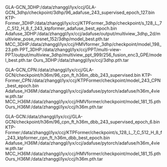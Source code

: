 GLA-GCN_3DHP:/data/zhanggl/lyx/ccj/GLA-GCN_3dhp/checkpoint/3dhp/96_adafuse_243_supervised_epoch_127.bin
KTP-Former_3DHP:/data/zhanggl/lyx/ccj/KTPFormer_3dhp/checkpoint/s_128_L_7_C_512_H_8_f_243_ktpformer_adafuse_best_epoch.bin
Adafuse_3DHP:/data/zhanggl/lyx/ccj/adafuse/output/multiview_3dhp_2d/multiview_pose_resnet_152/3dhp/model_best.pth.tar
MCC_3DHP:/data/zhanggl/lyx/ccj/HMVformer_3dhp/checkpoint/model_198_23.pth
PPT_3DHP:/data/zhanggl/lyx/ccj/PPT/multi-view-PPT/output/multiview_3dhp/multiview_ppt_999/256_fusion_enc3_GPE/model_best.pth.tar
Ours_3DHP:/data/zhanggl/lyx/ccj/3dhp.pth.tar

GLA-GCN_CPN:/data/zhanggl/lyx/ccj/GLA-GCN/checkpoint/h36m/96_cpn_ft_h36m_dbb_243_supervised.bin
KTP-Former_CPN:/data/zhanggl/lyx/ccj/KTPFormer/checkpoint/model_243_CPN_best_epoch.bin
Adafuse_H36M:/data/zhanggl/lyx/ccj/adafuse/pytorch/adafuse/h36m_4view.pth.tar
MCC_H36M:/data/zhanggl/lyx/ccj/HMVformer/checkpoint/model_181_15.pth
Ours_H36M:/data/zhanggl/lyx/ccj/h36m.pth.tar

GLA-GCN:/data/zhanggl/lyx/ccj/GLA-GCN/checkpoint/h36m/96_cpn_ft_h36m_dbb_243_supervised_epoch_6.bin
KTP-Former:/data/zhanggl/lyx/ccj/KTPFormer/checkpoint/s_128_L_7_C_512_H_8_f_243_ktpformer_cpn_ft_h36m_dbb_best_epoch.bin
Adafuse_H36M:/data/zhanggl/lyx/ccj/adafuse/pytorch/adafuse/h36m_4view.pth.tar
MCC_H36M:/data/zhanggl/lyx/ccj/HMVformer/checkpoint/model_181_15.pth
Ours_H36M:/data/zhanggl/lyx/ccj/h36m.pth.tar
